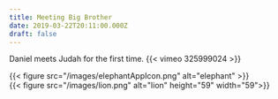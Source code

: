 ```yaml
---
title: Meeting Big Brother
date: 2019-03-22T20:11:00.000Z
draft: false
---
```

Daniel meets Judah for the first time.
{{< vimeo 325999024 >}}

<div class="row">
  <div class="column">
   {{< figure src="/images/elephantAppIcon.png" alt="elephant" >}}
  </div>
  <div class="column">
    {{< figure src="/images/lion.png" alt="lion" height="59" width="59">}}
  </div>
</div>
